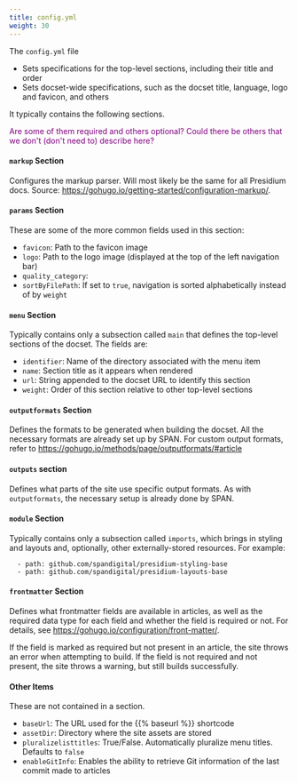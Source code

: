 ```yaml
---
title: config.yml
weight: 30
---
```

The `config.yml` file
* Sets specifications for the top-level sections, including their title and order
* Sets docset-wide specifications, such as the docset title, language, logo and favicon, and others

It typically contains the following sections.

<span style="color:purple">Are some of them required and others optional? Could there be others that we don't (don't need to) describe here?</span>

#### `markup` Section
Configures the markup parser. Will most likely be the same for all Presidium docs.
Source: https://gohugo.io/getting-started/configuration-markup/.

#### `params` Section
These are some of the more common fields used in this section:

* `favicon`: Path to the favicon image
* `logo`: Path to the logo image (displayed at the top of the left navigation bar)
* `quality_category`: 
* `sortByFilePath`: If set to `true`, navigation is sorted alphabetically instead of by `weight`

#### `menu` Section
Typically contains only a subsection called `main` that defines the top-level sections of the docset.
The fields are:
* `identifier`: Name of the directory associated with the menu item
* `name`: Section title as it appears when rendered
* `url`: String appended to the docset URL to identify this section
* `weight`: Order of this section relative to other top-level sections

#### `outputformats` Section
Defines the formats to be generated when building the docset. All the necessary formats are already set up by SPAN. For custom output formats, refer to https://gohugo.io/methods/page/outputformats/#article

#### `outputs` section
Defines what parts of the site use specific output formats. As with `outputformats`, the necessary setup is already done by SPAN.

#### `module` Section
Typically contains only a subsection called `imports`, which brings in styling and layouts and, optionally, other externally-stored resources. For example: 
```  imports:
  - path: github.com/spandigital/presidium-styling-base
  - path: github.com/spandigital/presidium-layouts-base
```

#### `frontmatter` Section
Defines what frontmatter fields are available in articles, as well as the required data type for each field and whether the field is required or not. For details, see https://gohugo.io/configuration/front-matter/.

If the field is marked as required but not present in an article, the site throws an error when attempting to build. If the field is not required and not present, the site throws a warning, but still builds successfully.

#### Other Items
These are not contained in a section.

* `baseUrl`: The URL used for the \{\{% baseurl %}} shortcode
* `assetDir`: Directory where the site assets are stored
* `pluralizelisttitles`: True/False. Automatically pluralize menu titles. Defaults to `false`
* `enableGitInfo`: Enables the ability to retrieve Git information of the last commit made to articles


